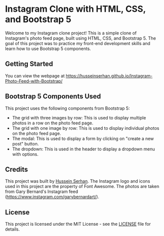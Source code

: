 # Instagram Clone with HTML, CSS, and Bootstrap 5

Welcome to my Instagram clone project! This is a simple clone of Instagram's photo feed page, built using HTML, CSS, and Bootstrap 5. The goal of this project was to practice my front-end development skills and learn how to use Bootstrap 5 components.

## Getting Started

You can view the webpage at https://husseinserhan.github.io/Instagram-Photo-Feed-with-Bootstrap/

## Bootstrap 5 Components Used

This project uses the following components from Bootstrap 5:

- The grid with three images by row: This is used to display multiple photos in a row on the photo feed page.
- The grid with one image by row: This is used to display individual photos on the photo feed page.
- The modal: This is used to display a form by clicking on "create a new post" button.
- The dropdown: This is used in the header to display a dropdown menu with options.

## Credits

This project was built by [Hussein Serhan](https://github.com/husseinserhan). The Instagram logo and icons used in this project are the property of Font Awesome. The photos are taken from Gary Bernard's Instagram feed (https://www.instagram.com/garybernardart/). 

## License

This project is licensed under the MIT License - see the [LICENSE](LICENSE) file for details.
